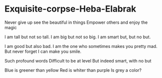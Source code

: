 # Exquisite-corpse-Heba-Elabrak

Never give up 
see the beautiful in things 
Empower others and enjoy the magic 

I am tall but not so tall.
I am big but not so big.
I am smart but, but no but.

I am good but also bad. 
I am the one who sometimes makes you pretty mad. 
But never forget I can make you smile.

Such profound words
Difficult to be at level 
But indeed smart, with no but

Blue is greener than yellow
Red is whiter than purple
Is grey a color?
